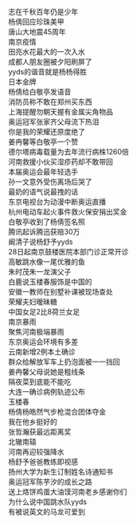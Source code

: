 志在千秋百年仍是少年  
杨倩回应珍珠美甲  
唐山大地震45周年  
南京疫情  
田亮水花最大的一次入水  
成都人朋友圈被夕阳刷屏了  
yyds的谐音就是杨杨得胜  
日本金牌  
杨倩给白敬亭发语音  
消防员称不敢在郑州买东西  
上海提醒勿朝天握有金属尖角物品  
奥运冠军张家齐父母流下热泪  
你是我的荣耀还原度绝了  
姜冉馨等白敬亭一个赞  
德尔塔病毒载量为去年流行病株1260倍  
河南救援小伙买湿疹药却不敢带回  
本届奥运会最年轻选手  
孙一文意外受伤离场后哭了  
最奶的语气说最拽的话  
东京电视台为动漫中断奥运直播  
杭州电动车起火事件救火保安捐出奖金  
白敬亭收到了杨倩签名照  
腾讯起诉腾迅获赔30万  
阚清子说杨舒予yyds  
28日起南京鼓楼医院本部门诊正常开诊  
高敏跳水像一尾优雅的鱼  
朱时茂朱一龙演父子  
白鹿说玉楼春服饰是中国的  
安徽一教师在别墅补课被现场查处  
荣耀夫妇暧昧糖  
中国女足2比8荷兰女足  
南京暴雨  
聚焦河南极端暴雨  
东京奥运会环境有多差  
云南新增2例本土确诊  
群众给解放军车上扔泡面被一一挡回  
姜冉馨父母说她是粗线条  
隔夜菜到底能不能吃  
大连一确诊病例轨迹公布  
玉楼春  
杨倩杨皓然气步枪混合团体夺金  
我在他乡挺好的  
张哲瀚获最远距离奖  
北辙南辕  
河南再迎较强降水  
杨舒予爸爸教练即视感  
扬州大学为新生订制姓名诗通知书  
奥运冠军陈芋汐的成长之路  
送上烙饼鸡蛋大油馍河南老乡感谢你们  
为什么说中国跳水队yyds  
有被说英文的马龙可爱到  
